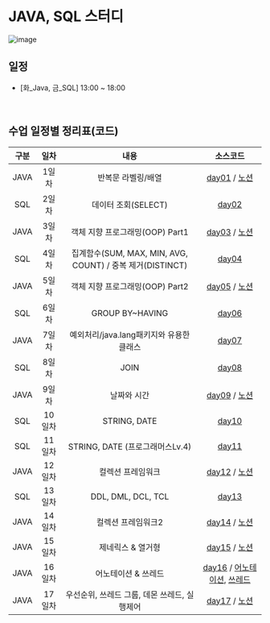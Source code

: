 # JAVA, SQL 스터디

![image](https://img.megastudyacademy.co.kr/campus/lecture/2023020617272316756720434541.png)

## 일정
- [화_Java, 금_SQL] 13:00 ~ 18:00
</br>

## 수업 일정별 정리표(코드)

| 구분 |  일차  |          내용          |     소스코드      |
| :--: | :----: | :--------------------: | :---------------: |
|  JAVA  | 1일차  | 반복문 라벨링/배열      | [day01](https://github.com/choiyuran/study_java/tree/main/week01/programmers) / [노션](https://choiyuran.notion.site/3fe484d19cf74a66995937789463febd?pvs=4) |
|  SQL  | 2일차  | 데이터 조회(SELECT)    | [day02](https://choiyuran.notion.site/select-86c7047756854f13900cd59216204e58?pvs=4) |
|  JAVA  | 3일차  | 객체 지향 프로그래밍(OOP) Part1  | [day03](https://github.com/choiyuran/study_java/tree/main/week02/oop) / [노션](https://choiyuran.notion.site/OOP-0e16aac9298541ada939686443e73a67?pvs=4) |
|  SQL  | 4일차  | 집계함수(SUM, MAX, MIN, AVG, COUNT) / 중복 제거(DISTINCT)      | [day04](https://choiyuran.notion.site/SUM-MAX-MIN-AVG-COUNT-DISTINCT-4dcbf0e256d74631880809c8014f74a4?pvs=4) |
|  JAVA  | 5일차  | 객체 지향 프로그래밍(OOP) Part2 | [day05](https://github.com/choiyuran/study_java/tree/main/week03/oop2) / [노션](https://choiyuran.notion.site/OOP-Part2-c5627a46fcf148ffaa27727b0b71a0ca?pvs=4) |
|  SQL  | 6일차  |  GROUP BY~HAVING                    | [day06](https://choiyuran.notion.site/GROUP-BY-HAVING-9376c8274f6e431abff499fffe29bb4f?pvs=4) |
|  JAVA | 7일차  |  예외처리/java.lang패키지와 유용한 클래스   | [day07](https://choiyuran.notion.site/java-lang-90c6df571cb3498a8a3ffd95dfc6a546?pvs=4) |
|  SQL  | 8일차  |  JOIN                | [day08](https://choiyuran.notion.site/JOIN-32762dbbf24c48eba8c377836f35bbb5?pvs=4) |
|  JAVA  | 9일차  |  날짜와 시간     | [day09](https://github.com/choiyuran/study_java/tree/main/week05/dateTime) / [노션](https://choiyuran.notion.site/2a10cb2c35ea431b89db35d1054e6e61?pvs=4) |
|  SQL  | 10일차 |  STRING, DATE  | [day10](https://choiyuran.notion.site/STRING-DATE-00f3b934d5974674837f3dcc4b684335?pvs=4) |
|  SQL  | 11일차 |  STRING, DATE (프로그래머스Lv.4)   | [day11](https://choiyuran.notion.site/STRING-DATE-00f3b934d5974674837f3dcc4b684335?pvs=4) 
|  JAVA  | 12일차 |  컬렉션 프레임워크   | [day12](https://github.com/choiyuran/study_java/tree/main/week06Collection) / [노션](https://choiyuran.notion.site/c43259fd22874e53894df008d7a674fd?pvs=4) |
|  SQL  | 13일차 |  DDL, DML, DCL, TCL  | [day13](https://choiyuran.notion.site/DDL-DML-DCL-TCL-21b5edff9444424383f7568d83998a6f?pvs=4) 
|  JAVA  | 14일차 |  컬렉션 프레임워크2  | [day14](https://github.com/choiyuran/study_java/tree/main/week07Collection2) / [노션](https://choiyuran.notion.site/2-4938777720054cc2b1d2a41ceb89cf3d?pvs=4)
|  JAVA  | 15일차 |  제네릭스 & 열거형  | [day15](https://github.com/choiyuran/study_java/tree/main/week08) / [노션](https://choiyuran.notion.site/2-4938777720054cc2b1d2a41ceb89cf3d?pvs=4)
|  JAVA  | 16일차 |  어노테이션 & 쓰레드  | [day16](https://github.com/choiyuran/study_java/tree/main/week10/thread) / [어노테이션](https://choiyuran.notion.site/29bbbfec3e424a8399367b03b1e5e2d5?pvs=4), [쓰레드](https://choiyuran.notion.site/72225f4b6bb8447895a5268b57bb9f5f?pvs=4)
|  JAVA  | 17일차 |  우선순위, 쓰레드 그룹, 데몬 쓰레드, 실행제어  | [day17](https://github.com/choiyuran/study_java/tree/main/week11/thread2) / [노션](https://choiyuran.notion.site/29bbbfec3e424a8399367b03b1e5e2d5?pvs=4)





